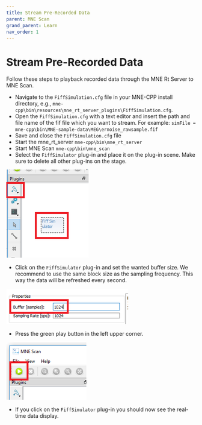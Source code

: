 ```yaml
---
title: Stream Pre-Recorded Data
parent: MNE Scan
grand_parent: Learn
nav_order: 1
---
```

# Stream Pre-Recorded Data

Follow these steps to playback recorded data through the MNE Rt Server to MNE Scan.

* Navigate to the `FiffSimulation.cfg` file in your MNE-CPP install directory, e.g., `mne-cpp\bin\resources\mne_rt_server_plugins\FiffSimulation.cfg`.
* Open the `FiffSimulation.cfg` with a text editor and insert the path and file name of the fif file which you want to stream. For example: `simFile = mne-cpp\bin\MNE-sample-data\MEG\ernoise_rawsample.fif`
* Save and close the `FiffSimulation.cfg` file
* Start the mne_rt_server `mne-cpp\bin\mne_rt_server`
* Start MNE Scan `mne-cpp\bin\mne_scan`
* Select the `FiffSimulator` plug-in and place it on the plug-in scene. Make sure to delete all other plug-ins on the stage.

![](../../images/mne_scan_fiffsimulator.png)

* Click on the `FiffSimulator` plug-in and set the wanted buffer size. We recommend to use the same block size as the sampling frequency. This way the data will be refreshed every second. 

![](../../images/mne_scan_fiffsimulator_size.png)

* Press the green play button in the left upper corner.

![](../../images/mne_scan_play_btn.png)

* If you click on the `FiffSimulator` plug-in you should now see the real-time data display.